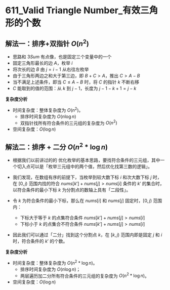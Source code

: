 # 611_Valid Triangle Number_有效三角形的个数

## 解法一：排序+双指针 $O(n^{2})$

- 思路和 $3Sum$ 有点像，也是固定三个变量中的一个
- 固定三角形最长的边 $A$，枚举 $i$
- 将次长的边 $B$ 由 $j = i-1$ 从右往左枚举
- 由于三角形两边之和大于第三边，即 $B + C > A$，推出 $C > A - B$
- 当不满足上述条件，即当 $C \le A - B$ 时，将 $C$ 的指针 $k$ 不断右移
- $C$ 能取到的值的范围：从 $k$ 到 $j-1$，长度为 $j - 1 - k + 1 = j - k$

**复杂度分析**
- 时间复杂度：整体复杂度为 $O(n^{2})$。
  - 排序时间复杂度为 $O(n\log{n})$
  - 双指针找所有符合条件的三元组的复杂度为 $O(n^{2})$
- 空间复杂度：$O(\log{n})$

## 解法二：排序 + 二分 $O(n^{2}*\log{n})$

- 根据我们以前讲过的的 优化枚举的基本思路，要找符合条件的三元组，其中一个切入点可以是「枚举三元组中的两个值，然后优化找第三数的逻辑」。

- 我们发现，在数组有序的前提下，当枚举到较大数下标 $i$ 和次大数下标 $j$ 时，在 $[0, j)$ 范围内找的符合 $nums[k'] + nums[j] > nums[i]$ 条件的 $k'$ 的集合时，以符合条件的最小下标 $k$ 为分割点的数轴上具有「二段性」。

- 令 $k$ 为符合条件的最小下标，那么在 $nums[i]$ 和 $nums[j]$ 固定时，$[0,j)$ 范围内：
  - 下标大于等于 $k$ 的点集符合条件 $nums[k'] + nums[j] > nums[i]$
  - 下标小于 $k$ 的点集合不符合条件 $nums[k'] + nums[j] > nums[i]$

- 因此我们可以通过「二分」找到这个分割点 $k$，在 $[k,j)$ 范围内即是固定 $j$ 和 $i$ 时，符合条件的 $k'$ 的个数。

**复杂度分析**
- 时间复杂度：整体复杂度为 $O(n^{2}*\log{n})$。
  - 排序时间复杂度为 $O(n\log{n})$；
  - 两层遍历加二分所有符合条件的三元组的复杂度为 $O(n^2*\log{n})$。
- 空间复杂度：$O(\log{n})$


